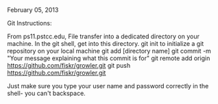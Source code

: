 February 05, 2013

Git Instructions:

From ps11.pstcc.edu,
File transfer into a dedicated directory on your machine.
In the git shell, get into this directory.
git init to initialize a git repository on your local machine
git add [directory name]
git commit -m "Your message explaining what this commit is for"
git remote add origin https://github.com/fiskr/growler.git
git push https://github.com/fiskr/growler.git

Just make sure you type your user name and password correctly in the shell- you can't backspace.
